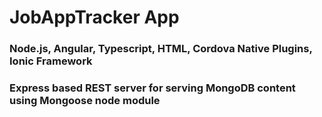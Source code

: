 # JobAppTracker App

### Node.js, Angular, Typescript, HTML, Cordova Native Plugins, Ionic Framework
### Express based REST server for serving MongoDB content using Mongoose node module
